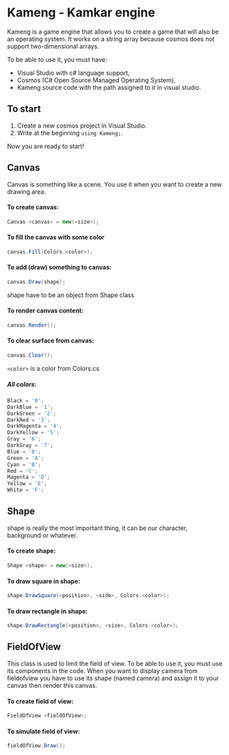 # Kameng - Kamkar engine
Kameng is a game engine that allows you to create a game that will also be an operating system. It works on a string array because cosmos does not support two-dimensional arrays.

To be able to use it, you must have:
-  Visual Studio with c# language support,
- Cosmos (C# Open Source Managed Operating System),
- Kameng source code with the path assigned to it in visual studio.

## To start
1. Create a new cosmos project in Visual Studio.
2. Write at the beginning `using Kameng;`.

Now you are ready to start!

## Canvas
Canvas is something like a scene. You use it when you want to create a new drawing area.

#### To create canvas:
```cs
Canvas <canvas> = new(<size>);
```

#### To fill the canvas with some color
```cs
canvas.Fill(Colors.<color>);
```

#### To add (draw) something to canvas:
```cs
canvas.Draw(shape);
```
shape have to be an object from Shape class

#### To render canvas content:
```cs
canvas.Render();
```

#### To clear surface from canvas:
```cs
canvas.Clear();
```

`<color>` is a color from Colors.cs
##### All colors:
```cs
Black = '0';
DarkBlue = '1';
DarkGreen = '2';
DarkRed = '3';
DarkMagenta = '4';
DarkYellow = '5';
Gray = '6';
DarkGray = '7';
Blue = '8';
Green = 'A';
Cyan = 'B';
Red = 'C';
Magenta = 'D';
Yellow = 'E';
White = 'F';
```

## Shape
shape is really the most important thing, it can be our character, background or whatever.

#### To create shape:
```cs
Shape <shape> = new(<size>);
```

#### To draw square in shape:
```cs
shape.DrawSquare(<position>, <side>, Colors.<color>);
```

#### To draw rectangle in shape:
```cs
shape.DrawRectangle(<position>, <size>, Colors.<color>);
```

## FieldOfView
This class is used to limit the field of view. To be able to use it, you must use its components in the code. When you want to display camera from fieldofview you have to use its shape (named camera) and assign it to your canvas then render this canvas.

#### To create field of view:
```cs
FieldOfView <fieldOfView>;
```

#### To simulate field of view:
```cs
fieldOfView.Draw();
```
